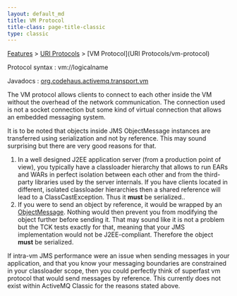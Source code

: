 ```yaml
---
layout: default_md
title: VM Protocol 
title-class: page-title-classic
type: classic
---
```


[Features](features) > [URI Protocols](uri-Connectivity/protocols) > [VM Protocol](URI Protocols/vm-protocol)


Protocol syntax : vm://logicalname

Javadocs : [org.codehaus.activemq.transport.vm](http://activemq.codehaus.org/maven/apidocs/org/codehaus/activemq/transport/vm/package-frame.html)

The VM protocol allows clients to connect to each other inside the VM without the overhead of the network communication. The connection used is not a socket connection but some kind of virtual connection that allows an embedded messaging system.

It is to be noted that objects inside JMS ObjectMessage instances are transferred using serialization and not by reference. This may sound surprising but there are very good reasons for that.

1.  In a well designed J2EE application server (from a production point of view), you typically have a classloader hierarchy that allows to run EARs and WARs in perfect isolation between each other and from the third-party libraries used by the server internals. If you have clients located in different, isolated classloader hierarchies then a shared reference will lead to a ClassCastException. Thus it **must** be serialized..
2.  If you were to send an object by reference, it would be wrapped by an [ObjectMessage](http://java.sun.com/j2ee/1.4/docs/api/javax/jms/ObjectMessage.html). Nothing would then prevent you from modifying the object further before sending it. That may sound like it is not a problem but the TCK tests exactly for that, meaning that your JMS implementation would not be J2EE-compliant. Therefore the object **must** be serialized.

If intra-vm JMS performance were an issue when sending messages in your application, and that you know your messaging boundaries are constrained in your classloader scope, then you could perfectly think of superfast vm protocol that would send messages by reference. This currently does not exist within ActiveMQ Classic for the reasons stated above.

